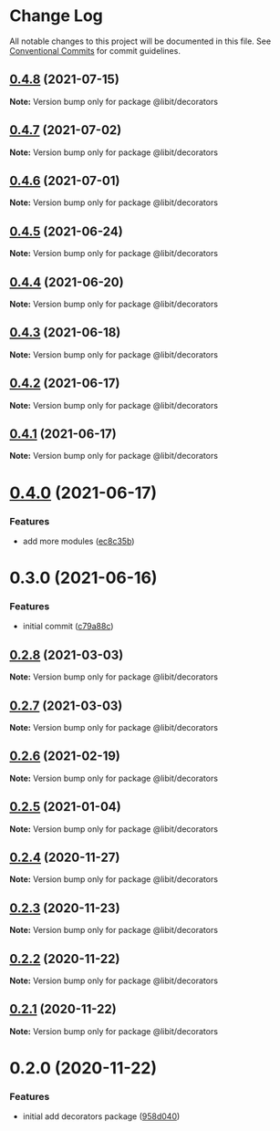 # Change Log

All notable changes to this project will be documented in this file.
See [Conventional Commits](https://conventionalcommits.org) for commit guidelines.

## [0.4.8](https://gitr.net/mindary/libit/compare/@libit/decorators@0.4.7...@libit/decorators@0.4.8) (2021-07-15)

**Note:** Version bump only for package @libit/decorators





## [0.4.7](https://gitr.net/mindary/libit/compare/@libit/decorators@0.4.6...@libit/decorators@0.4.7) (2021-07-02)

**Note:** Version bump only for package @libit/decorators





## [0.4.6](https://gitr.net/mindary/libit/compare/@libit/decorators@0.4.5...@libit/decorators@0.4.6) (2021-07-01)

**Note:** Version bump only for package @libit/decorators





## [0.4.5](https://gitr.net/mindary/libit/compare/@libit/decorators@0.4.4...@libit/decorators@0.4.5) (2021-06-24)

**Note:** Version bump only for package @libit/decorators





## [0.4.4](https://gitr.net/mindary/libit/compare/@libit/decorators@0.4.3...@libit/decorators@0.4.4) (2021-06-20)

**Note:** Version bump only for package @libit/decorators





## [0.4.3](https://gitr.net/mindary/libit/compare/@libit/decorators@0.4.2...@libit/decorators@0.4.3) (2021-06-18)

**Note:** Version bump only for package @libit/decorators





## [0.4.2](https://gitr.net/mindary/libit/compare/@libit/decorators@0.4.1...@libit/decorators@0.4.2) (2021-06-17)

**Note:** Version bump only for package @libit/decorators





## [0.4.1](https://gitr.net/mindary/libit/compare/@libit/decorators@0.4.0...@libit/decorators@0.4.1) (2021-06-17)

**Note:** Version bump only for package @libit/decorators





# [0.4.0](https://gitr.net/mindary/libit/compare/@libit/decorators@0.3.0...@libit/decorators@0.4.0) (2021-06-17)


### Features

* add more modules ([ec8c35b](https://gitr.net/mindary/libit/commits/ec8c35b18b46fd894731b63383e766973070cc52))





# 0.3.0 (2021-06-16)


### Features

* initial commit ([c79a88c](https://gitr.net/mindary/libit/commits/c79a88c56e4c98155d80e15cf0e83be24593af27))





## [0.2.8](https://gitr.net/mindary/libit/compare/@libit/decorators@0.2.6...@libit/decorators@0.2.8) (2021-03-03)

**Note:** Version bump only for package @libit/decorators





## [0.2.7](https://gitr.net/mindary/libit/compare/@libit/decorators@0.2.6...@libit/decorators@0.2.7) (2021-03-03)

**Note:** Version bump only for package @libit/decorators





## [0.2.6](https://gitr.net/mindary/libit/compare/@libit/decorators@0.2.5...@libit/decorators@0.2.6) (2021-02-19)

**Note:** Version bump only for package @libit/decorators





## [0.2.5](https://gitr.net/mindary/libit/compare/@libit/decorators@0.2.4...@libit/decorators@0.2.5) (2021-01-04)

**Note:** Version bump only for package @libit/decorators





## [0.2.4](https://gitr.net/mindary/libit/compare/@libit/decorators@0.2.3...@libit/decorators@0.2.4) (2020-11-27)

**Note:** Version bump only for package @libit/decorators





## [0.2.3](https://gitr.net/mindary/libit/compare/@libit/decorators@0.2.2...@libit/decorators@0.2.3) (2020-11-23)

**Note:** Version bump only for package @libit/decorators





## [0.2.2](https://gitr.net/mindary/libit/compare/@libit/decorators@0.2.1...@libit/decorators@0.2.2) (2020-11-22)

**Note:** Version bump only for package @libit/decorators





## [0.2.1](https://gitr.net/mindary/libit/compare/@libit/decorators@0.2.0...@libit/decorators@0.2.1) (2020-11-22)

**Note:** Version bump only for package @libit/decorators





# 0.2.0 (2020-11-22)


### Features

* initial add decorators package ([958d040](https://gitr.net/mindary/libit/commits/958d0407cddeb322dc16df6aa4f93075a9e043a6))
